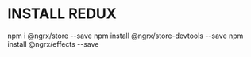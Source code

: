 # INSTALL REDUX
npm i @ngrx/store --save
npm install @ngrx/store-devtools --save
npm install @ngrx/effects --save